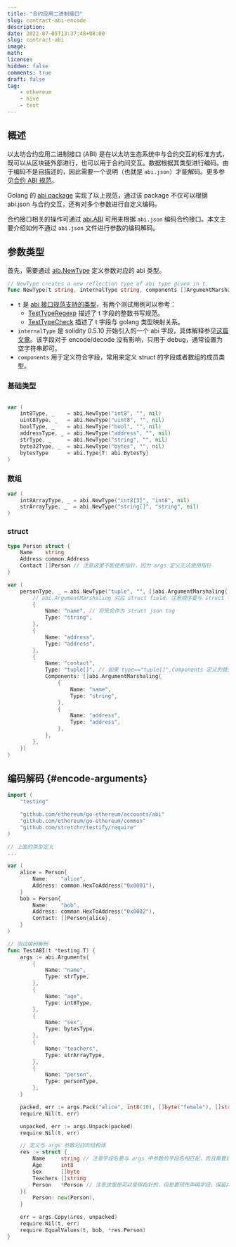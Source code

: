 ```yaml
---
title: "合约应用二进制接口"
slug: contract-abi-encode
description:
date: 2022-07-05T13:37:48+08:00
slug: contract-abi
image:
math:
license:
hidden: false
comments: true
draft: false
tag:
    - ethereum
    - hive
    - test
---
```


## 概述

以太坊合约应用二进制接口 (ABI) 是在以太坊生态系统中与合约交互的标准方式，既可以从区块链外部进行，也可以用于合约间交互。数据根据其类型进行编码。由于编码不是自描述的，因此需要一个说明（也就是 `abi.json`）才能解码。更多参见[合约 ABI 规范](https://docs.soliditylang.org/en/v0.8.13/abi-spec.html#basic-design)。

Golang 的 [abi package](https://pkg.go.dev/github.com/ethereum/go-ethereum/accounts/abi#pkg-overview) 实现了以上规范，通过该 package 不仅可以根据 abi.json 与合约交互，还有对多个参数进行自定义编码。

合约接口相关的操作可通过 [abi.ABI](https://pkg.go.dev/github.com/ethereum/go-ethereum/accounts/abi#ABI) 可用来根据 `abi.json` 编码合约接口。本文主要介绍如何不通过 `abi.json` 文件进行参数的编码解码。

## 参数类型

首先，需要通过 [aib.NewType](https://github.com/ethereum/go-ethereum/blob/v1.10.26/accounts/abi/type.go#L70) 定义参数对应的 abi 类型。

```go
// NewType creates a new reflection type of abi type given in t.
func NewType(t string, internalType string, components []ArgumentMarshaling) (typ Type, err error)
```

+ `t` 是 [abi 接口规范支持的类型](https://docs.soliditylang.org/en/v0.8.13/abi-spec.html#types)，有两个测试用例可以参考：
  + [TestTypeRegexp](https://github.com/ethereum/go-ethereum/blob/c4a662176ec11b9d5718904ccefee753637ab377/accounts/abi/type_test.go#L33) 描述了 t 字段的整数书写规范。
  + [TestTypeCheck](https://github.com/ethereum/go-ethereum/blob/c4a662176ec11b9d5718904ccefee753637ab377/accounts/abi/type_test.go#L119) 描述了 t 字段与 golang 类型映射关系。
+ `internalType` 是 solidity 0.5.10 开始引入的一个 abi 字段，具体解释参见[这篇文章](https://ethereum.stackexchange.com/questions/76953/what-is-the-purpose-of-internaltype-now-generated-by-the-solidity-compiler-in)。该字段对于 encode/decode 没有影响，只用于 debug，通常设置为空字符串即可。
+ `components` 用于定义符合字段，常用来定义 struct 的字段或者数组的成员类型。

### 基础类型

```go

var (
    int8Type, _    = abi.NewType("int8", "", nil)
    uint8Type, _   = abi.NewType("uint8", "", nil)
    boolType, _    = abi.NewType("bool", "", nil)
    addressType, _ = abi.NewType("address", "", nil)
    strType, _     = abi.NewType("string", "", nil)
    byte32Type, _  = abi.NewType("bytes", "", nil)
    bytesType      = abi.Type{T: abi.BytesTy}
)
```

### 数组

```go
var (
    int8ArrayType, _ = abi.NewType("int8[3]", "int8", nil)
    strArrayType, _  = abi.NewType("string[]", "string", nil)
)
```

### struct

```go
type Person struct {
    Name    string
    Address common.Address
    Contact []Person // 注意这里不能使用指针，因为 args 定义无法使用指针
}

var (
    personType, _ = abi.NewType("tuple", "", []abi.ArgumentMarshaling{
        // abi.ArgumentMarshaling 对应 struct field，注意顺序要与 struct 字段顺序保持一致
        {
            Name: "name", // 将来会作为 struct json tag
            Type: "string",
        },
        {
            Name: "address",
            Type: "address",
        },
        {
            Name: "contact",
            Type: "tuple[]", // 如果 type=="tuple[]",Components 定义的就是数组元素的类型。
            Components: []abi.ArgumentMarshaling{
                {
                    Name: "name",
                    Type: "string",
                },
                {
                    Name: "address",
                    Type: "address",
                },
            },
        },
    })
)
```

## 编码解码 {#encode-arguments}

```go
import (
    "testing"

    "github.com/ethereum/go-ethereum/accounts/abi"
    "github.com/ethereum/go-ethereum/common"
    "github.com/stretchr/testify/require"
)

// 上面的类型定义
...

var (
    alice = Person{
        Name:    "alice",
        Address: common.HexToAddress("0x0001"),
    }
    bob = Person{
        Name:    "bob",
        Address: common.HexToAddress("0x0002"),
        Contact: []Person{alice},
    }
)

// 测试编码解码
func TestABI(t *testing.T) {
    args := abi.Arguments{
        {
            Name: "name",
            Type: strType,
        },
        {
            Name: "age",
            Type: int8Type,
        },
        {
            Name: "sex",
            Type: bytesType,
        },
        {
            Name: "teachers",
            Type: strArrayType,
        },
        {
            Name: "person",
            Type: personType,
        },
    }

    packed, err := args.Pack("alice", int8(10), []byte("female"), []string{"bob", "john"}, &bob)
    require.Nil(t, err)

    unpacked, err := args.Unpack(packed)
    require.Nil(t, err)

    // 定义与 args 参数对应的结构体
    res := struct {
        Name     string // 注意字段名要与 args 中参数的字段名相匹配，而且需要首字母大写，可导出
        Age      int8
        Sex      []byte
        Teachers []string
        Person   *Person // 注意这里是可以使用指针的，但是要预先声明字段，保留内存空间
    }{
        Person: new(Person),
    }

    err = args.Copy(&res, unpacked)
    require.Nil(t, err)
    require.EqualValues(t, bob, *res.Person)
}
```
